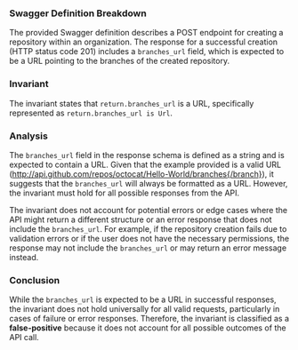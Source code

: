 ### Swagger Definition Breakdown
The provided Swagger definition describes a POST endpoint for creating a repository within an organization. The response for a successful creation (HTTP status code 201) includes a `branches_url` field, which is expected to be a URL pointing to the branches of the created repository.

### Invariant
The invariant states that `return.branches_url` is a URL, specifically represented as `return.branches_url is Url`.

### Analysis
The `branches_url` field in the response schema is defined as a string and is expected to contain a URL. Given that the example provided is a valid URL (http://api.github.com/repos/octocat/Hello-World/branches{/branch}), it suggests that the `branches_url` will always be formatted as a URL. However, the invariant must hold for all possible responses from the API.

The invariant does not account for potential errors or edge cases where the API might return a different structure or an error response that does not include the `branches_url`. For example, if the repository creation fails due to validation errors or if the user does not have the necessary permissions, the response may not include the `branches_url` or may return an error message instead.

### Conclusion
While the `branches_url` is expected to be a URL in successful responses, the invariant does not hold universally for all valid requests, particularly in cases of failure or error responses. Therefore, the invariant is classified as a **false-positive** because it does not account for all possible outcomes of the API call.
